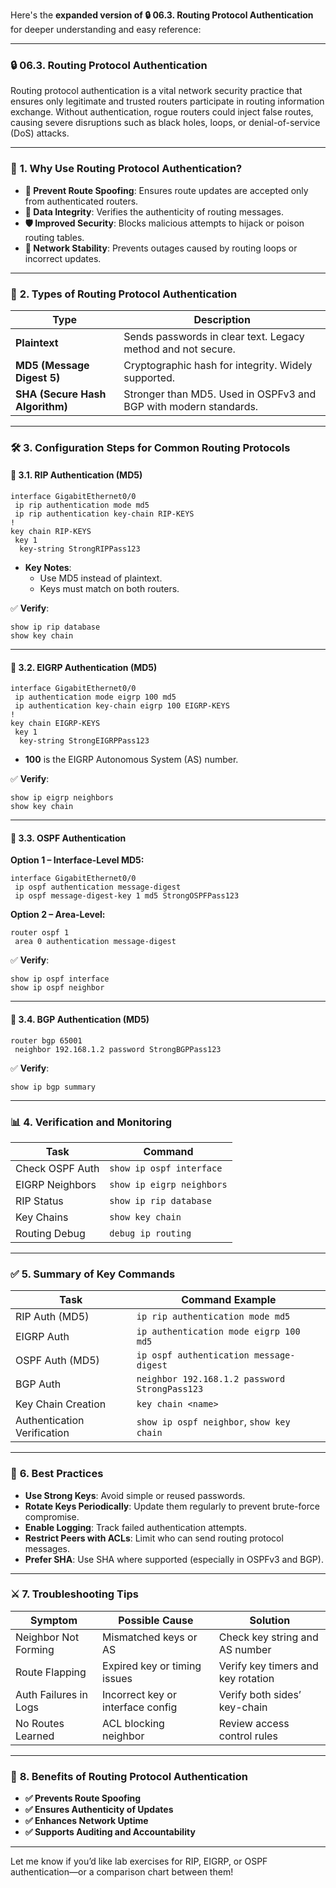 Here's the **expanded version of 🔒 06.3. Routing Protocol Authentication** for deeper understanding and easy reference:

---

### 🔒 **06.3. Routing Protocol Authentication**

Routing protocol authentication is a vital network security practice that ensures only legitimate and trusted routers participate in routing information exchange. Without authentication, rogue routers could inject false routes, causing severe disruptions such as black holes, loops, or denial-of-service (DoS) attacks.

---

### 🌟 **1. Why Use Routing Protocol Authentication?**

- **🚫 Prevent Route Spoofing**: Ensures route updates are accepted only from authenticated routers.
- **🧾 Data Integrity**: Verifies the authenticity of routing messages.
- **🛡️ Improved Security**: Blocks malicious attempts to hijack or poison routing tables.
- **🔁 Network Stability**: Prevents outages caused by routing loops or incorrect updates.

---

### 🔑 **2. Types of Routing Protocol Authentication**

| Type                     | Description |
|--------------------------|-------------|
| **Plaintext**            | Sends passwords in clear text. Legacy method and not secure. |
| **MD5 (Message Digest 5)** | Cryptographic hash for integrity. Widely supported. |
| **SHA (Secure Hash Algorithm)** | Stronger than MD5. Used in OSPFv3 and BGP with modern standards. |

---

### 🛠️ **3. Configuration Steps for Common Routing Protocols**

#### 📍 3.1. **RIP Authentication (MD5)**

```cisco
interface GigabitEthernet0/0
 ip rip authentication mode md5
 ip rip authentication key-chain RIP-KEYS
!
key chain RIP-KEYS
 key 1
  key-string StrongRIPPass123
```

- **Key Notes**:
  - Use MD5 instead of plaintext.
  - Keys must match on both routers.

✅ **Verify**:
```cisco
show ip rip database
show key chain
```

---

#### 📍 3.2. **EIGRP Authentication (MD5)**

```cisco
interface GigabitEthernet0/0
 ip authentication mode eigrp 100 md5
 ip authentication key-chain eigrp 100 EIGRP-KEYS
!
key chain EIGRP-KEYS
 key 1
  key-string StrongEIGRPPass123
```

- **100** is the EIGRP Autonomous System (AS) number.

✅ **Verify**:
```cisco
show ip eigrp neighbors
show key chain
```

---

#### 📍 3.3. **OSPF Authentication**

**Option 1 – Interface-Level MD5:**
```cisco
interface GigabitEthernet0/0
 ip ospf authentication message-digest
 ip ospf message-digest-key 1 md5 StrongOSPFPass123
```

**Option 2 – Area-Level:**
```cisco
router ospf 1
 area 0 authentication message-digest
```

✅ **Verify**:
```cisco
show ip ospf interface
show ip ospf neighbor
```

---

#### 📍 3.4. **BGP Authentication (MD5)**

```cisco
router bgp 65001
 neighbor 192.168.1.2 password StrongBGPPass123
```

✅ **Verify**:
```cisco
show ip bgp summary
```

---

### 📊 **4. Verification and Monitoring**

| Task | Command |
|------|---------|
| Check OSPF Auth | `show ip ospf interface` |
| EIGRP Neighbors | `show ip eigrp neighbors` |
| RIP Status      | `show ip rip database` |
| Key Chains      | `show key chain` |
| Routing Debug   | `debug ip routing` |

---

### ✅ **5. Summary of Key Commands**

| Task                          | Command Example |
|-------------------------------|------------------|
| RIP Auth (MD5)                | `ip rip authentication mode md5` |
| EIGRP Auth                    | `ip authentication mode eigrp 100 md5` |
| OSPF Auth (MD5)               | `ip ospf authentication message-digest` |
| BGP Auth                      | `neighbor 192.168.1.2 password StrongPass123` |
| Key Chain Creation            | `key chain <name>` |
| Authentication Verification   | `show ip ospf neighbor`, `show key chain` |

---

### 🔐 **6. Best Practices**

- **Use Strong Keys**: Avoid simple or reused passwords.
- **Rotate Keys Periodically**: Update them regularly to prevent brute-force compromise.
- **Enable Logging**: Track failed authentication attempts.
- **Restrict Peers with ACLs**: Limit who can send routing protocol messages.
- **Prefer SHA**: Use SHA where supported (especially in OSPFv3 and BGP).

---

### ⚔️ **7. Troubleshooting Tips**

| Symptom | Possible Cause | Solution |
|---------|----------------|----------|
| Neighbor Not Forming | Mismatched keys or AS | Check key string and AS number |
| Route Flapping | Expired key or timing issues | Verify key timers and key rotation |
| Auth Failures in Logs | Incorrect key or interface config | Verify both sides’ key-chain |
| No Routes Learned | ACL blocking neighbor | Review access control rules |

---

### 🌟 **8. Benefits of Routing Protocol Authentication**

- **✅ Prevents Route Spoofing**
- **✅ Ensures Authenticity of Updates**
- **✅ Enhances Network Uptime**
- **✅ Supports Auditing and Accountability**

---

Let me know if you’d like lab exercises for RIP, EIGRP, or OSPF authentication—or a comparison chart between them!